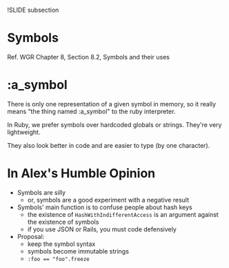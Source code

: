 !SLIDE subsection
# Symbols

Ref. WGR Chapter 8, Section 8.2, Symbols and their uses

# :a_symbol

There is only one representation of a given symbol in memory, so it really means "the thing named :a_symbol" to the ruby interpreter.

In Ruby, we prefer symbols over hardcoded globals or strings. They're very lightweight.

They also look better in code and are easier to type (by one character).

# In Alex's Humble Opinion

* Symbols are silly
  * or, symbols are a good experiment with a negative result
* Symbols' main function is to confuse people about hash keys
  * the existence of `HashWithIndifferentAccess` is an argument against the existence of symbols
  * if you use JSON or Rails, you must code defensively
* Proposal:
  * keep the symbol syntax
  * symbols become immutable strings
  * `:foo == "foo".freeze`
